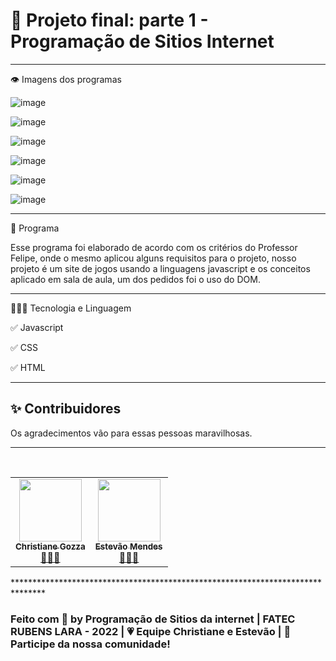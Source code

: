 # 🧩 Projeto final: parte 1 - Programação de Sitios Internet
*******************************************************************
 👁️ Imagens dos programas 

![image](https://user-images.githubusercontent.com/72118415/201547150-2a8a23d3-28f4-4975-b01e-f28f165cba44.png)

![image](https://user-images.githubusercontent.com/72118415/201547172-c0cbb980-8c7d-4df9-b3c9-fda8a0b91690.png)

![image](https://user-images.githubusercontent.com/72118415/201547184-840ab62b-b231-4cf4-b522-684506b0e0b5.png)

![image](https://user-images.githubusercontent.com/72118415/202830541-ec2b08a8-5c4e-4007-96ef-1bddaf906842.png)

![image](https://user-images.githubusercontent.com/72118415/202830515-79a4cb8b-5d9d-487c-916d-b0d43ea58910.png)

![image](https://user-images.githubusercontent.com/72118415/202830567-23fa74d6-72ee-41bc-8d16-1e6ed9a2f259.png)

*******************************************************************
🌱 Programa

Esse programa foi elaborado de acordo com os critérios do Professor Felipe, onde o mesmo 
aplicou alguns requisitos para o projeto, nosso projeto é um site de jogos usando a linguagens javascript e os conceitos aplicado em sala de aula, um dos pedidos foi o uso do DOM.
*******************************************************************
👩🏻‍💻 Tecnologia e Linguagem

✅ Javascript

✅ CSS

✅ HTML
*******************************************************************
## ✨ Contribuidores 

Os agradecimentos vão para essas pessoas maravilhosas.

-------------------------------------------------------------------
<table>
  <tr>
         <td align="center"><a href="https://github.com/chritianegozza"><img src="https://avatars.githubusercontent.com/u/72118415?v=4" width="100px;" alt=""/><br /><sub><b>Christiane Gozza</b></sub></a><br /><a href="https://github.com/chritianegozza">👩🏻‍💻</a></td>
         <br>
         <td align="center"><a href="https://github.com/EstevaoV"><img src="https://avatars.githubusercontent.com/u/116641927?v=4" width="100px;" alt=""/><br /><sub><b>Estevão Mendes</b></sub></a><br /><a href="https://github.com/EstevaoV">👩🏻‍💻</a></td> 
    </tr>
</table>
*******************************************************************************

### Feito com 💛 by Programação de Sitios da internet | FATEC RUBENS LARA - 2022 | 💗 Equipe Christiane e Estevão | 👋 Participe da nossa comunidade!
